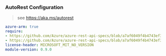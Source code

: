 ### AutoRest Configuration

> see https://aka.ms/autorest

``` yaml
azure-arm: true
require:
- https://github.com/Azure/azure-rest-api-specs/blob/a7af6049f4b4743ef3b649f3852bcc7bd9a43ee0/specification/agrifood/resource-manager/readme.md
- https://github.com/Azure/azure-rest-api-specs/blob/a7af6049f4b4743ef3b649f3852bcc7bd9a43ee0/specification/agrifood/resource-manager/readme.go.md
license-header: MICROSOFT_MIT_NO_VERSION
module-version: 0.9.0
```